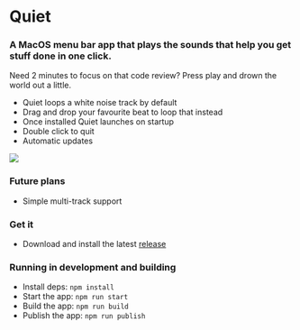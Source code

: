 # Quiet

### A MacOS menu bar app that plays the sounds that help you get stuff done in one click.

Need 2 minutes to focus on that code review? Press play and drown the world out a little.

- Quiet loops a white noise track by default
- Drag and drop your favourite beat to loop that instead
- Once installed Quiet launches on startup
- Double click to quit
- Automatic updates

![](https://user-images.githubusercontent.com/1211440/51765574-0cb53780-20d0-11e9-84ec-5bdfdb88d59a.png)

### Future plans

- Simple multi-track support

### Get it

- Download and install the latest [release](https://github.com/flatsteve/quiet/releases)

### Running in development and building

- Install deps: `npm install`
- Start the app: `npm run start`
- Build the app: `npm run build`
- Publish the app: `npm run publish`
